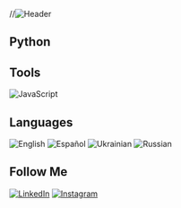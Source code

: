 //![Header](https://github.com/render89/render89/blob/main/Image2.png)

## Python

## Tools
![JavaScript](https://img.shields.io/badge/-JavaScript-maroon?style=for-the-badge&logo=JavaScript&logoColor=yellow)

## Languages
![English](https://img.shields.io/badge/-English-maroon?style=for-the-badge)
![Español](https://img.shields.io/badge/-Español-maroon?style=for-the-badge)
![Ukrainian](https://img.shields.io/badge/-Ukrainian-maroon?style=for-the-badge)
![Russian](https://img.shields.io/badge/-Russian-maroon?style=for-the-badge)

## Follow Me
[![LinkedIn](https://img.shields.io/badge/-LinkedIn-maroon?style=for-the-badge&logo=linkedIn&logoColor=blue)](https://www.linkedin.com/in/renderf/)
[![Instagram](https://img.shields.io/badge/-Instagram-maroon?style=for-the-badge&logo=instagram&logoColor=yellow)](https://www.instagram.com/antonfanin/)

